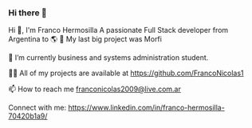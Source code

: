 ### Hi there 👋
Hi 👋, I'm Franco Hermosilla
A passionate Full Stack developer from Argentina to 🌎
🔭 My last big project was Morfi

🌱 I’m currently business and systems administration student.

👨‍💻 All of my projects are available at https://github.com/FrancoNicolas1

📫 How to reach me franconicolas2009@live.com.ar

Connect with me:
https://www.linkedin.com/in/franco-hermosilla-70420b1a9/

